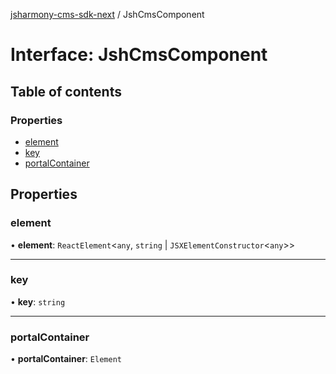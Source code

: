 [jsharmony-cms-sdk-next](../README.md) / JshCmsComponent

# Interface: JshCmsComponent

## Table of contents

### Properties

- [element](JshCmsComponent.md#element)
- [key](JshCmsComponent.md#key)
- [portalContainer](JshCmsComponent.md#portalcontainer)

## Properties

### element

• **element**: `ReactElement`\<`any`, `string` \| `JSXElementConstructor`\<`any`\>\>

___

### key

• **key**: `string`

___

### portalContainer

• **portalContainer**: `Element`
